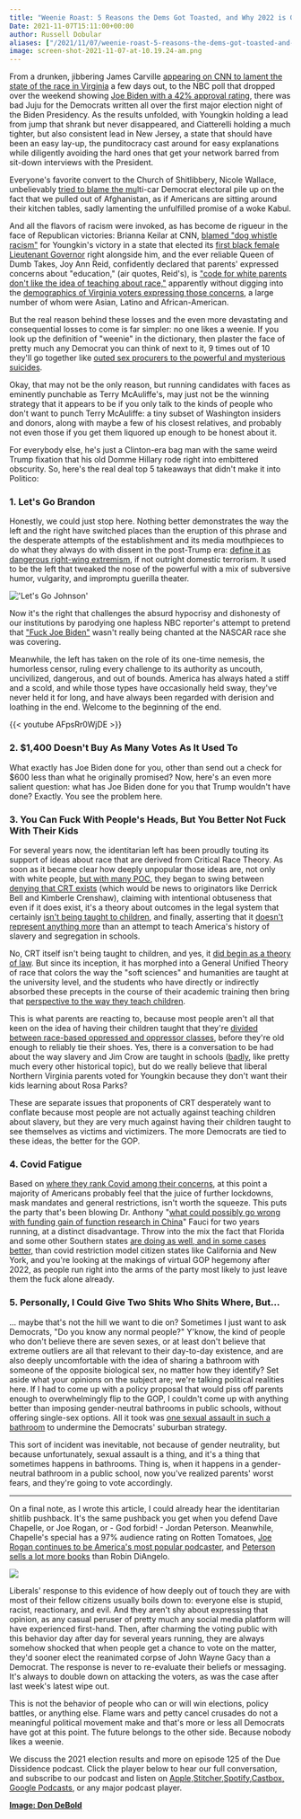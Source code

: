 ```yaml
---
title: "Weenie Roast: 5 Reasons the Dems Got Toasted, and Why 2022 is Going to Be Even Worse"
Date: 2021-11-07T15:11:00+00:00
author: Russell Dobular
aliases: ["/2021/11/07/weenie-roast-5-reasons-the-dems-got-toasted-and-why-2022-is-going-to-be-even-worse"]
image: screen-shot-2021-11-07-at-10.19.24-am.png
---
```


From a drunken, jibbering James Carville [appearing on CNN to lament the state of the race in Virginia](https://www.youtube.com/watch?v=kv27Bp-FHLA) a few days out, to the NBC poll that dropped over the weekend showing [Joe Biden with a 42% approval rating](https://www.axios.com/biden-poll-numbers-nbc-approval-960fec42-d0aa-4f0d-8a17-9191dfe37524.html), there was bad Juju for the Democrats written all over the first major election night of the Biden Presidency. As the results unfolded, with Youngkin holding a lead from jump that shrank but never disappeared, and Ciatterelli holding a much tighter, but also consistent lead in New Jersey, a state that should have been an easy lay-up, the punditocracy cast around for easy explanations while diligently avoiding the hard ones that get your network barred from sit-down interviews with the President.

Everyone's favorite convert to the Church of Shitlibbery, Nicole Wallace, unbelievably [tried to blame the mu](https://www.youtube.com/watch?v=CDkiF4xHIsk)lti-car Democrat electoral pile up on the fact that we pulled out of Afghanistan, as if Americans are sitting around their kitchen tables, sadly lamenting the unfulfilled promise of a woke Kabul. 

And all the flavors of racism were invoked, as has become de rigueur in the face of Republican victories: Brianna Keilar at CNN, [blamed "dog whistle racism"](https://www.youtube.com/watch?v=1rMFAS96j5c) for Youngkin's victory in a state that elected its [first black female Lieutenant Governor](https://www.youtube.com/watch?v=3mTxY70OQxA) right alongside him, and the ever reliable Queen of Dumb Takes, Joy Ann Reid, confidently declared that parents' expressed concerns about "education," (air quotes, Reid's), is ["code for white parents don't like the idea of teaching about race,"](https://www.youtube.com/watch?v=JgJa_5SUOYE) apparently without digging into the [demographics of Virginia voters expressing those concerns](https://www.theatlantic.com/politics/archive/2021/11/youngkin-republican-virginia-governor/620562/), a large number of whom were Asian, Latino and African-American. 

But the real reason behind these losses and the even more devastating and consequential losses to come is far simpler: no one likes a weenie. If you look up the definition of "weenie" in the dictionary, then plaster the face of pretty much any Democrat you can think of next to it, 9 times out of 10 they'll go together like [outed sex procurers to the powerful and mysterious suicides](https://www.huffpost.com/entry/the-convenient-suicide-of_b_99717). 

Okay, that may not be the only reason, but running candidates with faces as eminently punchable as Terry McAuliffe's, may just not be the winning strategy that it appears to be if you only talk to the kinds of people who don't want to punch Terry McAuliffe: a tiny subset of Washington insiders and donors, along with maybe a few of his closest relatives, and probably not even those if you get them liquored up enough to be honest about it. 

For everybody else, he's just a Clinton-era bag man with the same weird Trump fixation that his old Domme Hillary rode right into embittered obscurity. So, here's the real deal top 5 takeaways that didn't make it into Politico:

### 1. Let's Go Brandon

Honestly, we could just stop here. Nothing better demonstrates the way the left and the right have switched places than the eruption of this phrase and the desperate attempts of the establishment and its media mouthpieces to do what they always do with dissent in the post-Trump era: [define it as dangerous right-wing extremism](https://taibbi.substack.com/p/the-lets-go-brandon-freakout-goes), if not outright domestic terrorism. It used to be the left that tweaked the nose of the powerful with a mix of subversive humor, vulgarity, and impromptu guerilla theater.

![](1-image.png "'Let's Go Johnson'")


Now it's the right that challenges the absurd hypocrisy and dishonesty of our institutions by parodying one hapless NBC reporter's attempt to pretend that ["Fuck Joe Biden"](https://www.youtube.com/watch?v=axcmVFtwSM4) wasn't really being chanted at the NASCAR race she was covering. 

Meanwhile, the left has taken on the role of its one-time nemesis, the humorless censor, ruling every challenge to its authority as uncouth, uncivilized, dangerous, and out of bounds. America has always hated a stiff and a scold, and while those types have occasionally held sway, they've never held it for long, and have always been regarded with derision and loathing in the end. Welcome to the beginning of the end.

{{< youtube AFpsRr0WjDE >}}

### 2. $1,400 Doesn't Buy As Many Votes As It Used To

What exactly has Joe Biden done for you, other than send out a check for $600 less than what he originally promised? Now, here's an even more salient question: what has Joe Biden done for you that Trump wouldn't have done? Exactly. You see the problem here.

### 3. You Can Fuck With People's Heads, But You Better Not Fuck With Their Kids

For several years now, the identitarian left has been proudly touting its support of ideas about race that are derived from Critical Race Theory. As soon as it became clear how deeply unpopular those ideas are, not only with white people, [but with many POC](https://www.yahoo.com/now/trump-won-highest-share-non-164843048.html?guccounter=1&guce_referrer=aHR0cHM6Ly93d3cuZ29vZ2xlLmNvbS8&guce_referrer_sig=AQAAAJ-3ss8k1YKjmMVBXODbPn4OL1YoCg4Z-SDqwp70oRaOjuwP9Uc_XXAFdyFwJhLlcbEOwy6-uKUJ9O_vzJuDN2WY-geKqnjOLRB046hsr65FYEuM1UPBvTfIa82Kz-lav89u0HG9LdMUG8r8eb_3Q-GtJqmKb37n8MKvVw7DIfLX), they began to swing between [denying that CRT exists](https://www.youtube.com/watch?v=cVO71Mpjq0E) (which would be news to originators like Derrick Bell and Kimberle Crenshaw), claiming with intentional obtuseness that even if it does exist, it's a theory about outcomes in the legal system that certainly [isn't being taught to children](https://www.nbcnews.com/news/us-news/teaching-critical-race-theory-isn-t-happening-classrooms-teachers-say-n1272945), and finally, asserting that it [doesn't represent anything more](https://www.usatoday.com/story/news/education/2021/09/10/crt-schools-education-racism-slavery-poll/5772418001/) than an attempt to teach America's history of slavery and segregation in schools. 
 
No, CRT itself isn't being taught to children, and yes, it [did begin as a theory of law](https://www.americanbar.org/groups/crsj/publications/human_rights_magazine_home/civil-rights-reimagining-policing/a-lesson-on-critical-race-theory/). But since its inception, it has morphed into a General Unified Theory of race that colors the way the "soft sciences" and humanities are taught at the university level, and the students who have directly or indirectly absorbed these precepts in the course of their academic training then bring that [perspective to the way they teach children](https://thechalkboardreview.com/latest/of-course-crt-is-in-schools). 

This is what parents are reacting to, because most people aren't all that keen on the idea of having their children taught that they're [divided between race-based oppressed and oppressor classes](https://nypost.com/2021/06/11/black-mom-blasts-critical-race-theory-as-not-teaching-the-truth/), before they're old enough to reliably tie their shoes. Yes, there is a conversation to be had about the way slavery and Jim Crow are taught in schools ([badly](https://www.edweek.org/leadership/how-is-slavery-taught-in-u-s-schools-not-well-says-study/2018/02), like pretty much every other historical topic), but do we really believe that liberal Northern Virginia parents voted for Youngkin because they don't want their kids learning about Rosa Parks? 

These are separate issues that proponents of CRT desperately want to conflate because most people are not actually against teaching children about slavery, but they are very much against having their children taught to see themselves as victims and victimizers. The more Democrats are tied to these ideas, the better for the GOP.

### 4. Covid Fatigue

Based on [where they rank Covid among their concerns](https://www.reuters.com/world/us/covid-19-fading-dominant-political-issue-americans-focus-inflation-economy-2021-11-04/), at this point a majority of Americans probably feel that the juice of further lockdowns, mask mandates and general restrictions, isn't worth the squeeze. This puts the party that's been blowing Dr. Anthony "[what could possibly go wrong with funding gain of function research in China](https://abcnews4.com/news/nation-world/nih-letter-conflicts-with-fauci-collins-claims-about-wuhan-lab)" Fauci for two years running, at a distinct disadvantage. Throw into the mix the fact that Florida and some other Southern states [are doing as well, and in some cases better,](https://www.newsweek.com/florida-covid-cases-among-lowest-country-two-months-after-record-high-surge-1639985) than covid restriction model citizen states like California and New York, and you're looking at the makings of virtual GOP hegemony after 2022, as people run right into the arms of the party most likely to just leave them the fuck alone already.

### 5. Personally, I Could Give Two Shits Who Shits Where, But...

... maybe that's not the hill we want to die on? Sometimes I just want to ask Democrats, "Do you know any normal people?" Y'know, the kind of people who don't believe there are seven sexes, or at least don't believe that extreme outliers are all that relevant to their day-to-day existence, and are also deeply uncomfortable with the idea of sharing a bathroom with someone of the opposite biological sex, no matter how they identify? Set aside what your opinions on the subject are; we're talking political realities here. If I had to come up with a policy proposal that would piss off parents enough to overwhelmingly flip to the GOP, I couldn't come up with anything better than imposing gender-neutral bathrooms in public schools, without offering single-sex options. All it took was [one sexual assault in such a bathroom](https://www.usatoday.com/story/opinion/voices/2021/10/29/trans-bathroom-policy-sexual-assault/8568005002/) to undermine the Democrats' suburban strategy.

This sort of incident was inevitable, not because of gender neutrality, but because unfortunately, sexual assault is a thing, and it's a thing that sometimes happens in bathrooms. Thing is, when it happens in a gender-neutral bathroom in a public school, now you've realized parents' worst fears, and they're going to vote accordingly.

---

On a final note, as I wrote this article, I could already hear the identitarian shitlib pushback. It's the same pushback you get when you defend Dave Chapelle, or Joe Rogan, or - God forbid! - Jordan Peterson. Meanwhile, Chapelle's special has a 97% audience rating on Rotten Tomatoes, [Joe Rogan continues to be America's most popular podcaster](https://www.digitalmusicnews.com/2021/08/13/joe-rogan-experience-continued-popularity/), and [Peterson sells a lot more books](https://www.newsweek.com/jordan-peterson-book-amazon-preorder-1550580) than Robin DiAngelo.

![](2-image.png)

Liberals' response to this evidence of how deeply out of touch they are with most of their fellow citizens usually boils down to: everyone else is stupid, racist, reactionary, and evil. And they aren't shy about expressing that opinion, as any casual peruser of pretty much any social media platform will have experienced first-hand. Then, after charming the voting public with this behavior day after day for several years running, they are always somehow shocked that when people get a chance to vote on the matter, they'd sooner elect the reanimated corpse of John Wayne Gacy than a Democrat. The response is never to re-evaluate their beliefs or messaging. It's always to double down on attacking the voters, as was the case after last week's latest wipe out. 

This is not the behavior of people who can or will win elections, policy battles, or anything else. Flame wars and petty cancel crusades do not a meaningful political movement make and that's more or less all Democrats have got at this point. The future belongs to the other side. Because nobody likes a weenie.

We discuss the 2021 election results and more on episode 125 of the Due Dissidence podcast. Click the player below to hear our full conversation, and subscribe to our podcast and listen on [Apple,](https://podcasts.apple.com/us/podcast/due-dissidence/id1457244081)[Stitcher](https://www.stitcher.com/podcast/due-dissidence)[,](https://podcasts.apple.com/us/podcast/due-dissidence/id1457244081)[Spotify](https://open.spotify.com/show/3jDky0r8Cg0vlYuORwWhaE)[,](https://podcasts.apple.com/us/podcast/due-dissidence/id1457244081)[Castbox](https://castbox.fm/channel/Due-Dissidence%7D-id2086184?country=us)[,](https://podcasts.apple.com/us/podcast/due-dissidence/id1457244081) [Google Podcasts](https://podcasts.google.com/feed/aHR0cHM6Ly9mZWVkcy5zb3VuZGNsb3VkLmNvbS91c2Vycy9zb3VuZGNsb3VkOnVzZXJzOjYwNjI5Njg0NC9zb3VuZHMucnNz), or any major podcast player.

**[Image: Don DeBold](https://www.flickr.com/photos/donkeyhotey/12480954033)**
